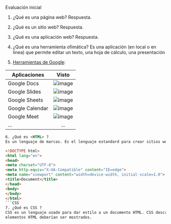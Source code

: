Evaluación inicial

1. ¿Qué es una página web?
Respuesta.

2. ¿Qué es un sitio web?
Respuesta.

3. ¿Qué es una aplicación web?
Respuesta.

4. ¿Qué es una herramienta ofimática?
Es una aplicación (en local o en linea) que permite editar un texto, una hoja de cálculo, una presentación

5. [Herramientas de Google](https://www.google.com/intl/es-419/chrome/browser-tools/):

|Aplicaciones|Visto|
|--------|:----------:|
|Google Docs|![image](https://user-images.githubusercontent.com/96111883/190674772-ebc3bde3-e3ba-491b-b0c6-d027d3f762e5.png)
|Google Slides|![image](https://user-images.githubusercontent.com/96111883/190674772-ebc3bde3-e3ba-491b-b0c6-d027d3f762e5.png)
|Google Sheets|![image](https://user-images.githubusercontent.com/96111883/190674772-ebc3bde3-e3ba-491b-b0c6-d027d3f762e5.png)
|Google Calendar|![image](https://user-images.githubusercontent.com/96111883/190674865-81a9d431-b6a7-4ff0-991c-cb8b90b3d12f.png)
|Google Meet|![image](https://user-images.githubusercontent.com/96111883/190674966-89177794-1110-49f5-b317-a17570c74550.png)
|...|...|
```html
6. ¿Qué es <HTML> ?
Es un lenguaje de marcas. Es el lenguaje estandard para crear sitios web.

<!DOCTYPE html>
<html lang="en">
<head>
<meta charset="UTF-8">
<meta http-equiv="X-UA-Compatible" content="IE=edge">
<meta name="viewport" content="width=device-width, initial-scale=1.0">
<title>Document</title>
</head>
<body>
</body>
</html> 
```CSS
7. ¿Qué es CSS ?
CSS es un lenguaje usado para dar estilo a un documento HTML. CSS describe como los
elementos HTML deberían ser mostrados.
